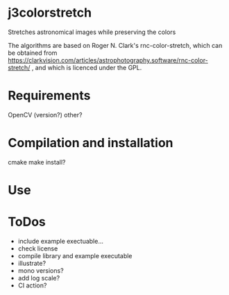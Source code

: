 # j3colorstretch
Stretches astronomical images while preserving the colors

The algorithms are based on Roger N. Clark's rnc-color-stretch, which can be obtained from https://clarkvision.com/articles/astrophotography.software/rnc-color-stretch/ , and which is licenced under the GPL.

# Requirements

OpenCV (version?)
other?

# Compilation and installation
cmake make
install?

# Use

# ToDos

- include example exectuable...
- check license
- compile library and example executable
- illustrate?
- mono versions?
- add log scale?
- CI action?
